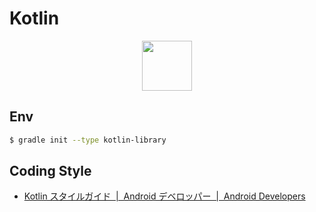 # Kotlin

<p align="center">
<img width="80" src='https://cdn.jsdelivr.net/gh/devicons/devicon/icons/kotlin/kotlin-original.svg'>
</p>

## Env

```sh
$ gradle init --type kotlin-library
```

## Coding Style
- [Kotlin スタイルガイド  |  Android デベロッパー  |  Android Developers](https://developer.android.com/kotlin/style-guide)